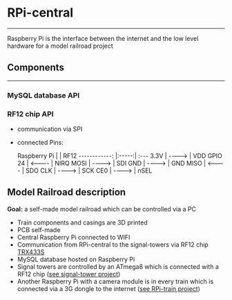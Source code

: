 # RPi-central
-------------

Raspberry Pi is the interface between the internet and the low level hardware for a model railroad project

## Components
-------------

### MySQL database API

### RF12 chip API

- communication via SPI

- connected Pins: 

	Raspberry Pi  |     | RF12
------------: |:-----:| :---
3.3V		  | ----> | VDD
GPIO 24		  | <---- | NIRQ
MOSI 		  | ----> | SDI
GND			  | ----> | GND
MISO 		  | <---- | SDO
CLK  		  | ----> | SCK
CE0			  | ----> | nSEL

## Model Railroad description

**Goal:** a self-made model railroad which can be controlled via a PC

- Train components and casings are 3D printed
- PCB self-made
- Central Raspberry Pi connected to WIFI
- Communication from RPi-central to the signal-towers via RF12 chip [TRX433S][RF12]
- MySQL database hosted on Raspberry Pi
- Signal towers are controlled by an ATmega8 which is connected with a RF12 chip ([see signal-tower project][signal-tower])
- Another Raspberry Pi with a camera module is in every train which is connected via a 3G dongle to the internet ([see RPi-train project][RPi-train])

[RF12]: http://www.matrixmultimedia.com/resources/files/datasheets/RF%20Solutions%20Transciever.pdf
[signal-tower]: https://github.com/kajuten/
[RPi-train]: https://github.com/kajuten/